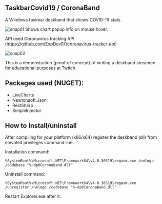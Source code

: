 TaskbarCovid19 / CoronaBand
-------------------------

A Windows taskbar deskband that shows COVID-19 stats.

![snap01](https://raw.githubusercontent.com/vhanla/TaskbarCovid19/master/.gitassets/snap01.png)
Shows chart popup info on mouse hover.

API used Coronavirus tracking API (https://github.com/ExpDev07/coronavirus-tracker-api) 

![snap02](https://raw.githubusercontent.com/vhanla/TaskbarCovid19/master/.gitassets/snap02.png)

This is a demonstration (proof of concept) of writing a deskband streamed for educational purposes at Twtich.

## Packages used (NUGET):

- LiveCharts
- Newtonsoft.Json
- RestSharp
- SimpleInjector

## How to install/uninstall

After compiling for your platform (x86/x64) register the deskband (dll) from elevated privileges command line.

Installation command:

`%SystemRoot%\Microsoft.NET\Framework64\v4.0.30319\regasm.exe /nologo /codebase "%~dp0CoronaBand.dll"`

Uninstall command:

`%SystemRoot%\Microsoft.NET\Framework64\v4.0.30319\regasm.exe /unregister /nologo /codebase "%~dp0CoronaBand.dll"`

Restart Explorer.exe after it.
